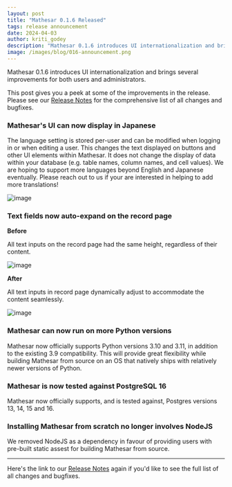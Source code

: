 ```yaml
---
layout: post
title: "Mathesar 0.1.6 Released"
tags: release announcement
date: 2024-04-03
author: kriti_godey
description: "Mathesar 0.1.6 introduces UI internationalization and brings several improvements for both users and administrators."
image: /images/blog/016-announcement.png
---
```


Mathesar 0.1.6 introduces UI internationalization and brings several improvements for both users and administrators.

This post gives you a peek at some of the improvements in the release. Please see our [Release Notes](https://docs.mathesar.org/releases/0.1.6/) for the comprehensive list of all changes and bugfixes.

### Mathesar's UI can now display in Japanese

The language setting is stored per-user and can be modified when logging in or when editing a user. This changes the text displayed on buttons and other UI elements within Mathesar. It does not change the display of data within your database (e.g. table names, column names, and cell values). We are hoping to support more languages beyond English and Japanese eventually. Please reach out to us if your are interested in helping to add more translations!

![image](https://github.com/mathesar-foundation/mathesar/assets/52523023/f100423a-922c-4b6c-ad22-3c16cd06afde)

### Text fields now auto-expand on the record page

**Before**

All text inputs on the record page had the same height, regardless of their content.

![image](https://github.com/mathesar-foundation/mathesar/assets/52523023/e6ded1de-7b81-49f9-9b2e-7a6311a22d4f)

**After**

All text inputs in record page dynamically adjust to accommodate the content seamlessly.

![image](https://github.com/mathesar-foundation/mathesar/assets/52523023/31e031cc-5c71-447f-9381-c4d6fae03b2d)

### Mathesar can now run on more Python versions

Mathesar now officially supports Python versions 3.10 and 3.11, in addition to the existing 3.9 compatibility. This will provide great flexibility while building Mathesar from source on an OS that natively ships with relatively newer versions of Python.

### Mathesar is now tested against PostgreSQL 16

Mathesar now officially supports, and is tested against, Postgres versions 13, 14, 15 and 16.

### Installing Mathesar from scratch no longer involves NodeJS

We removed NodeJS as a dependency in favour of providing users with pre-built static assest for building Mathesar from source.

---

Here's the link to our [Release Notes](https://docs.mathesar.org/releases/0.1.6/) again if you'd like to see the full list of all changes and bugfixes.
